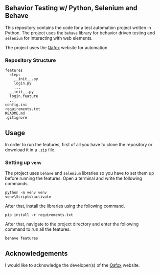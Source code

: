 ## Behavior Testing w/ Python, Selenium and Behave

This repository contains the code for a test automation project written in Python. The project uses the `behave` library for behavior driven testing and `selenium` for interacting with web elements.

The project uses the [Qafox](https://tutorialsninja.com/demo/) website for automation.

### Repository Structure
```
features
  steps
    __init__.py
    login.py
    ...
  __init__.py
  login.feature
  ...
config.ini
requirements.txt
README.md
.gitignore
```

## Usage
In order to run the features, first of all you have to clone the repository or download it in a `.zip` file. 

### Setting up `venv`
The project uses `behave` and `selenium` libraries so you have to set them up before running the features. Open a terminal and write the following commands.
```
python -m venv venv
venv\Scripts\activate
```

After that, install the libraries using the following command.
```
pip install -r requirements.txt
```

After that, navigate to the project directory and enter the following command to run all the features.
```
behave features
```

## Acknowledgements
I would like to acknowledge the developer(s) of the [Qafox](https://tutorialsninja.com/demo/) website.